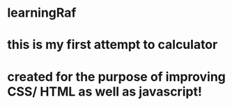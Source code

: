 # learningRaf

# this is my first attempt to calculator
# created for the purpose of improving CSS/ HTML as well as javascript!